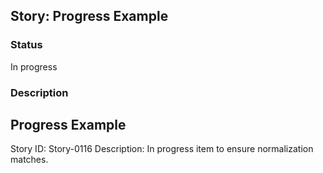 ## Story: Progress Example

### Status

In progress

### Description

## Progress Example

Story ID: Story-0116
Description:
In progress item to ensure normalization matches.

